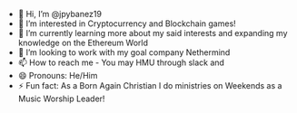 - 👋 Hi, I’m @jpybanez19
- 👀 I’m interested in Cryptocurrency and Blockchain games!
- 🌱 I’m currently learning more about my said interests and expanding my knowledge on the Ethereum World
- 💞️ I’m looking to work with my goal company Nethermind
- 📫 How to reach me - You may HMU through slack and 
- 😄 Pronouns: He/Him
- ⚡ Fun fact: As a Born Again Christian I do ministries on Weekends as a Music Worship Leader!

<!---
jpybanez19/jpybanez19 is a ✨ special ✨ repository because its `README.md` (this file) appears on your GitHub profile.
You can click the Preview link to take a look at your changes.
--->
